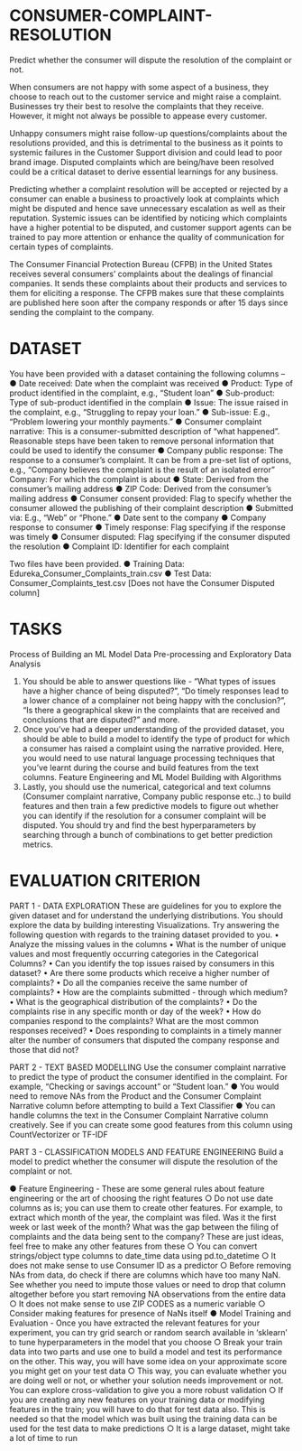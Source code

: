 # CONSUMER-COMPLAINT-RESOLUTION

Predict whether the consumer will dispute the resolution of the complaint or not.

When consumers are not happy with some aspect of a business, they choose to reach out to
the customer service and might raise a complaint. Businesses try their best to resolve the
complaints that they receive. However, it might not always be possible to appease every
customer.

Unhappy consumers might raise follow-up questions/complaints about the resolutions
provided, and this is detrimental to the business as it points to systemic failures in the
Customer Support division and could lead to poor brand image. Disputed complaints which are
being/have been resolved could be a critical dataset to derive essential learnings for any
business.

Predicting whether a complaint resolution will be accepted or rejected by a consumer can
enable a business to proactively look at complaints which might be disputed and hence save
unnecessary escalation as well as their reputation. Systemic issues can be identified by noticing
which complaints have a higher potential to be disputed, and customer support agents can be
trained to pay more attention or enhance the quality of communication for certain types of
complaints.

The Consumer Financial Protection Bureau (CFPB) in the United States receives several
consumers’ complaints about the dealings of financial companies. It sends these complaints
about their products and services to them for eliciting a response. The CFPB makes sure that
these complaints are published here soon after the company responds or after 15 days since
sending the complaint to the company.

# DATASET
You have been provided with a dataset containing the following columns –
● Date received: Date when the complaint was received
● Product: Type of product identified in the complaint, e.g., “Student loan”
● Sub-product: Type of sub-product identified in the complain
● Issue: The issue raised in the complaint, e.g., “Struggling to repay your loan.”
● Sub-issue: E.g., “Problem lowering your monthly payments.”
● Consumer complaint narrative: This is a consumer-submitted description of “what
happened”. Reasonable steps have been taken to remove personal information
that could be used to identify the consumer
● Company public response: The response to a consumer’s complaint. It can be from
a pre-set list of options, e.g., “Company believes the complaint is the result of an
isolated error”
Company: For which the complaint is about
● State: Derived from the consumer’s mailing address
● ZIP Code: Derived from the consumer’s mailing address
● Consumer consent provided: Flag to specify whether the consumer allowed the
publishing of their complaint description
● Submitted via: E.g., “Web” or “Phone.”
● Date sent to the company
● Company response to consumer
● Timely response: Flag specifying if the response was timely
● Consumer disputed: Flag specifying if the consumer disputed the resolution
● Complaint ID: Identifier for each complaint

Two files have been provided.
● Training Data: Edureka_Consumer_Complaints_train.csv
● Test Data: Consumer_Complaints_test.csv [Does not have the Consumer Disputed
column]

# TASKS
Process of Building an ML Model
Data Pre-processing and Exploratory Data Analysis
1. You should be able to answer questions like - “What types of issues have a higher
chance of being disputed?”, “Do timely responses lead to a lower chance of a
complainer not being happy with the conclusion?”, “Is there a geographical skew in
the complaints that are received and conclusions that are disputed?” and more.
2. Once you’ve had a deeper understanding of the provided dataset, you should be
able to build a model to identify the type of product for which a consumer has raised
a complaint using the narrative provided. Here, you would need to use natural
language processing techniques that you’ve learnt during the course and build
features from the text columns.
Feature Engineering and ML Model Building with Algorithms
3. Lastly, you should use the numerical, categorical and text columns (Consumer
complaint narrative, Company public response etc..) to build features and then train
a few predictive models to figure out whether you can identify if the resolution for a
consumer complaint will be disputed. You should try and find the best
hyperparameters by searching through a bunch of combinations to get better
prediction metrics.

# EVALUATION CRITERION
PART 1 - DATA EXPLORATION
These are guidelines for you to explore the given dataset and for understand the underlying
distributions. You should explore the data by building interesting Visualizations. Try answering
the following question with regards to the training dataset provided to you.
• Analyze the missing values in the columns
• What is the number of unique values and most frequently occurring categories in the
Categorical Columns?
• Can you identify the top issues raised by consumers in this dataset?
• Are there some products which receive a higher number of complaints?
• Do all the companies receive the same number of complaints?
• How are the complaints submitted - through which medium?
• What is the geographical distribution of the complaints?
• Do the complaints rise in any specific month or day of the week?
• How do companies respond to the complaints? What are the most common responses
received?
• Does responding to complaints in a timely manner alter the number of consumers that
disputed the company response and those that did not?

PART 2 - TEXT BASED MODELLING
Use the consumer complaint narrative to predict the type of product the consumer identified
in the complaint. For example, “Checking or savings account” or “Student loan.”
● You would need to remove NAs from the Product and the Consumer Complaint
Narrative column before attempting to build a Text Classifier
● You can handle columns the text in the Consumer Complaint Narrative column
creatively. See if you can create some good features from this column using
CountVectorizer or TF-IDF

PART 3 - CLASSIFICATION MODELS AND FEATURE ENGINEERING
Build a model to predict whether the consumer will dispute the resolution of the complaint or
not.

● Feature Engineering - These are some general rules about feature engineering or the art
of choosing the right features
○ Do not use date columns as is; you can use them to create other features. For
example, to extract which month of the year, the complaint was filed. Was it the
first week or last week of the month? What was the gap between the filing of
complaints and the data being sent to the company? These are just ideas, feel
free to make any other features from these
○ You can convert strings/object type columns to date_time data using
pd.to_datetime
○ It does not make sense to use Consumer ID as a predictor
○ Before removing NAs from data, do check if there are columns which have too
many NaN. See whether you need to impute those values or need to drop that
column altogether before you start removing NA observations from the entire
data
○ It does not make sense to use ZIP CODES as a numeric variable
○ Consider making features for presence of NaNs itself
● Model Training and Evaluation - Once you have extracted the relevant features for your
experiment, you can try grid search or random search available in ‘sklearn’ to tune
hyperparameters in the model that you choose
○ Break your train data into two parts and use one to build a model and test its
performance on the other. This way, you will have some idea on your
approximate score you might get on your test data
○ This way, you can evaluate whether you are doing well or not, or whether your
solution needs improvement or not. You can explore cross-validation to give you
a more robust validation
○ If you are creating any new features on your training data or modifying features
in the train; you will have to do that for test data also. This is needed so that the
model which was built using the training data can be used for the test data to
make predictions
○ It is a large dataset, might take a lot of time to run
